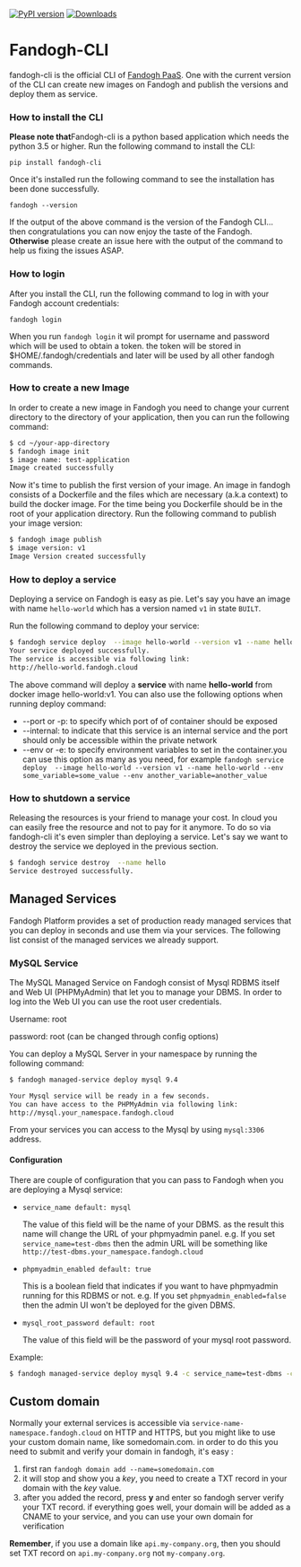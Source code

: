 [![PyPI version](https://badge.fury.io/py/fandogh_cli.svg)](https://badge.fury.io/py/fandogh_cli)
[![Downloads](http://pepy.tech/badge/fandogh-cli)](http://pepy.tech/project/fandogh-cli)


Fandogh-CLI
======

fandogh-cli is the official CLI of [Fandogh PaaS](http://fandogh.cloud). 
One with the current version of the CLI can create new images on Fandogh and publish the versions and deploy them as service.

### How to install the CLI

<b>Please note that</b>Fandogh-cli is a python based application which needs the python 3.5 or higher. 
Run the following command to install the CLI:

`pip install fandogh-cli`  

Once it's installed run the following command to see the installation has been done successfully.

`fandogh --version`

If the output of the above command is the version of the Fandogh CLI... then congratulations you can now enjoy the taste of the Fandogh.
<b>Otherwise</b> please create an issue here with the output of the command to help us fixing the issues ASAP.

### How to login

After you install the CLI, run the following command to log in with your Fandogh account credentials:

`fandogh login` 

When you run `fandogh login` it wil prompt for username and password which will be used to obtain a token. the token will be stored in $HOME/.fandogh/credentials and later will be used by all other fandogh commands.

### How to create a new Image

In order to create a new image in Fandogh you need to change your current directory to the directory of your application, 
then you can run the following command:

```bash
$ cd ~/your-app-directory
$ fandogh image init
$ image name: test-application
Image created successfully
```

Now it's time to publish the first version of your image. An image in fandogh consists of a Dockerfile and the files which are necessary (a.k.a context) to build the docker image. For the time being you Dockerfile should be in the root of your application directory.
Run the following command to publish your image version:

```bash
$ fandogh image publish 
$ image version: v1
Image Version created successfully
```

### How to deploy a service

Deploying a service on Fandogh is easy as pie. Let's say you have an image with name `hello-world` 
which has a version named `v1` in state `BUILT`.

Run the following command to deploy your service:
```bash
$ fandogh service deploy  --image hello-world --version v1 --name hello-world
Your service deployed successfully.
The service is accessible via following link:
http://hello-world.fandogh.cloud
```
The above command will deploy a <b>service</b> with name <b>hello-world</b> from docker image hello-world:v1.
You can also use the following options when running deploy command:  

- --port or -p: to specify which port of of container should be exposed
- --internal: to indicate that this service is an internal service and the port should only be accessible within the private network
- --env or -e: to specify environment variables to set in the container.you can use this option as many as you need, for example `fandogh service deploy  --image hello-world --version v1 --name hello-world --env some_variable=some_value --env another_variable=another_value`



### How to shutdown a service

Releasing the resources is your friend to manage your cost. In cloud you can easily free the resource and not to pay for it anymore.
To do so via fandogh-cli it's even simpler than deploying a service. Let's say we want to destroy the service we deployed in the previous section.
 
```bash
$ fandogh service destroy  --name hello
Service destroyed successfully.
```

## Managed Services

Fandogh Platform provides a set of production ready managed services that you can deploy in seconds and use them via your services. 
The following list consist of the managed services we already support.

### MySQL Service

The MySQL Managed Service on Fandogh consist of Mysql RDBMS itself and Web UI (PHPMyAdmin) that let you to manage your DBMS.
In order to log into the Web UI you can use the root user credentials.
 
Username: root

password: root (can be changed through config options)

You can deploy a MySQL Server in your namespace by running the following command:

```bash
$ fandogh managed-service deploy mysql 9.4

Your Mysql service will be ready in a few seconds.
You can have access to the PHPMyAdmin via following link:
http://mysql.your_namespace.fandogh.cloud
```  

From your services you can access to the Mysql by using `mysql:3306` address. 

#### Configuration
There are couple of configuration that you can pass to Fandogh when you are deploying a Mysql service:

* `service_name default: mysql` 

    The value of this field will be the name of your DBMS. as the result this name will change the URL of your phpmyadmin panel. 
    e.g. If you set `service_name=test-dbms` then the admin URL will be something like `http://test-dbms.your_namespace.fandogh.cloud`
* `phpmyadmin_enabled default: true`  

    This is a boolean field that indicates if you want to have phpmyadmin running for this RDBMS or not.
    e.g. If you set `phpmyadmin_enabled=false` then the admin UI won't be deployed for the given DBMS.
* `mysql_root_password default: root`
 
    The value of this field will be the password of your mysql root password.
    
Example:
```bash
$ fandogh managed-service deploy mysql 9.4 -c service_name=test-dbms -c phpmyadmin_enabled=false -c mysql_root_password=test123
```


## Custom domain
Normally your external services is accessible via `service-name-namespace.fandogh.cloud` on HTTP and HTTPS,
but you might like to use your custom domain name, like somedomain.com.
in order to do this you need to submit and verify your domain in fandogh, it's easy :
1. first ran `fandogh domain add --name=somedomain.com`
2. it will stop and show you a *key*, you need to create a TXT record in your domain with the *key* value.
3. after you added the record, press **y** and enter so fandogh server verify your TXT record.
if everything goes well, your domain will be added as a CNAME to your service,
and you can use your own domain for verification

**Remember**, if you use a domain like `api.my-company.org`, then you should set TXT record on `api.my-company.org` not `my-company.org`.